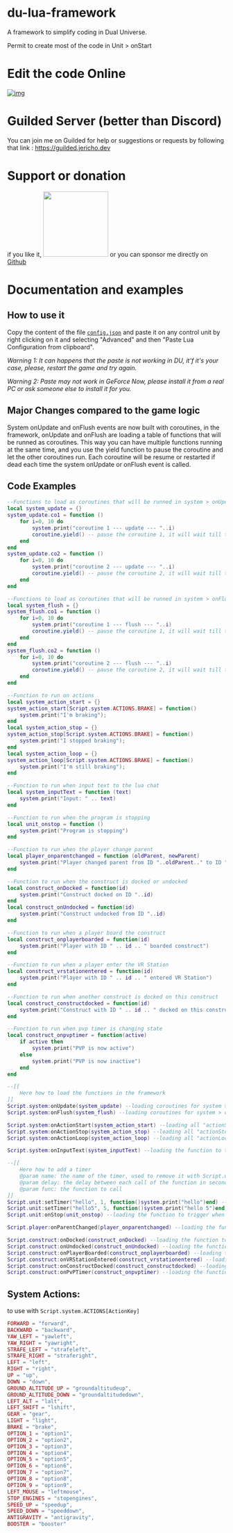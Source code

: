 # du-lua-framework
 A framework to simplify coding in Dual Universe.
 
 Permit to create most of the code in Unit > onStart

# Edit the code Online

[![img](https://du-lua.dev/img/open_in_editor_button.png)](https://du-lua.dev/#/editor/github/Jericho1060/du-lua-framework)

# Guilded Server (better than Discord)

You can join me on Guilded for help or suggestions or requests by following that link : https://guilded.jericho.dev
 

# Support or donation

if you like it, [<img src="https://github.com/Jericho1060/DU-Industry-HUD/blob/main/ressources/images/ko-fi.png?raw=true" width="150">](https://ko-fi.com/jericho1060) or you can sponsor me directly on [Github](https://github.com/sponsors/Jericho1060)

# Documentation and examples

## How to use it

Copy the content of the file [`config.json`](https://raw.githubusercontent.com/Jericho1060/du-lua-framework/main/config.json) and paste it on any control unit by right clicking on it and selecting "Advanced" and then "Paste Lua Configuration from clipboard".

*Warning 1: It can happens that the paste is not working in DU, it'f it's your case, please, restart the game and try again.*

*Warning 2: Paste may not work in GeForce Now, please install it from a real PC or ask someone else to install it for you.*

## Major Changes compared to the game logic

System onUpdate and onFlush events are now built with coroutines, in the framework, onUpdate and onFlush are loading a table of functions that will be runned as coroutines. This way you can have multiple functions running at the same time, and you use the yield function to pause the coroutine and let the other coroutines run. Each coroutine will be resume or restarted if dead each time the system onUpdate or onFlush event is called.

## Code Examples

```lua
--Functions to load as coroutines that will be runned in system > onUpdate (based on FPS)
local system_update = {}
system_update.co1 = function ()
    for i=0, 10 do
        system.print("coroutine 1 --- update --- "..i)
        coroutine.yield() -- pause the coroutine 1, it will wait till the next onUpdate event to be resumed
    end
end
system_update.co2 = function ()
    for i=0, 10 do
        system.print("coroutine 2 --- update --- "..i)
        coroutine.yield() -- pause the coroutine 2, it will wait till the next onUpdate event to be resumed
    end
end

--Functions to load as coroutines that will be runned in system > onFlush (60 times / s)
local system_flush = {}
system_flush.co1 = function ()
    for i=0, 10 do
        system.print("coroutine 1 --- flush --- "..i)
        coroutine.yield() -- pause the coroutine 1, it will wait till the next onFlush event to be resumed
    end
end
system_flush.co2 = function ()
    for i=0, 10 do
        system.print("coroutine 2 --- flush --- "..i)
        coroutine.yield() -- pause the coroutine 2, it will wait till the next onFlush event to be resumed
    end
end

--Function to run on actions
local system_action_start = {}
system_action_start[Script.system.ACTIONS.BRAKE] = function()
    system.print("I'm braking");
end
local system_action_stop = {}
system_action_stop[Script.system.ACTIONS.BRAKE] = function()
    system.print("I stopped braking");
end
local system_action_loop = {}
system_action_loop[Script.system.ACTIONS.BRAKE] = function()
    system.print("I'm still braking");
end

--Function to run when input text to the lua chat
local system_inputText = function (text)
    system.print("Input: " .. text)
end

--Function to run when the program is stopping
local unit_onstop = function ()
    system.print("Program is stopping")
end

--Function to run when the player change parent
local player_onparentchanged = function (oldParent, newParent)
    system.print("Player changed parent from ID "..oldParent.." to ID "..newParent)
end

--Function to run when the construct is docked or undocked
local construct_onDocked = function(id)
    system.print("Construct docked on ID "..id)
end
local construct_onUndocked = function(id)
    system.print("Construct undocked from ID "..id)
end

--Function to run when a player board the construct
local construct_onplayerboarded = function(id)
    system.print("Player with ID " .. id .. " boarded construct")
end

--Function to run when a player enter the VR Station
local construct_vrstationentered = function(id)
    system.print("Player with ID " .. id .. " entered VR Station")
end

--Function to run when another construct is docked on this construct
local construct_constructdocked = function(id)
    system.print("Construct with ID " .. id .. " docked on this construct")
end

--Function to run when pvp timer is changing state
local construct_onpvptimer = function(active)
    if active then
        system.print("PVP is now active")
    else
        system.print("PVP is now inactive")
    end
end

--[[
    Here how to load the functions in the framework
]]
Script.system:onUpdate(system_update) --loading coroutines for system > onUpdate
Script.system:onFlush(system_flush) --loading coroutines for system > onFlush

Script.system:onActionStart(system_action_start) --loading all "actionStart" functions
Script.system:onActionStop(system_action_stop) --loading all "actionStop" functions
Script.system:onActionLoop(system_action_loop) --loading all "actionLoop" functions

Script.system:onInputText(system_inputText) --loading the function to trigger when input text in lua chat

--[[
    Here how to add a timer
    @param name: the name of the timer, used to remove it with Script.unit:stopTimer(name)
    @param delay: the delay between each call of the function in seconds
    @param func: the function to call
]]
Script.unit:setTimer("hello", 1, function()system.print("hello")end) --add a timer displaying "hello" every seconds
Script.unit:setTimer("hello5", 5, function()system.print("hello 5")end) --add a timer displaying "hello 5" every 5 seconds
Script.unit:onStop(unit_onstop) --loading the function to trigger when the program is stopping

Script.player:onParentChanged(player_onparentchanged) --loading the function to trigger when the player change parent

Script.construct:onDocked(construct_onDocked) --loading the function to trigger when the construct is docked
Script.construct:onUndocked(construct_onUndocked) --loading the function to trigger when the construct is undocked
Script.construct:onPlayerBoarded(construct_onplayerboarded) --loading the function to trigger when a player board the construct
Script.construct:onVRStationEntered(construct_vrstationentered) --loading the function to trigger when a player enter the VR Station
Script.construct:onConstructDocked(construct_constructdocked) --loading the function to trigger when another construct is docked on this construct
Script.construct:onPvPTimer(construct_onpvptimer) --loading the function to trigger when pvp timer is changing state
```

## System Actions:

to use with `Script.system.ACTIONS[ActionKey]`

```lua
FORWARD = "forward",
BACKWARD = "backward",
YAW_LEFT = "yawleft",
YAW_RIGHT = "yawright",
STRAFE_LEFT = "strafeleft",
STRAFE_RIGHT = "straferight",
LEFT = "left",
RIGHT = "right",
UP = "up",
DOWN = "down",
GROUND_ALTITUDE_UP = "groundaltitudeup",
GROUND_ALTITUDE_DOWN = "groundaltitudedown",
LEFT_ALT = "lalt",
LEFT_SHIFT = "lshift",
GEAR = "gear",
LIGHT = "light",
BRAKE = "brake",
OPTION_1 = "option1",
OPTION_2 = "option2",
OPTION_3 = "option3",
OPTION_4 = "option4",
OPTION_5 = "option5",
OPTION_6 = "option6",
OPTION_7 = "option7",
OPTION_8 = "option8",
OPTION_9 = "option9",
LEFT_MOUSE = "leftmouse",
STOP_ENGINES = "stopengines",
SPEED_UP = "speedup",
SPEED_DOWN = "speeddown",
ANTIGRAVITY = "antigravity",
BOOSTER = "booster"
```
